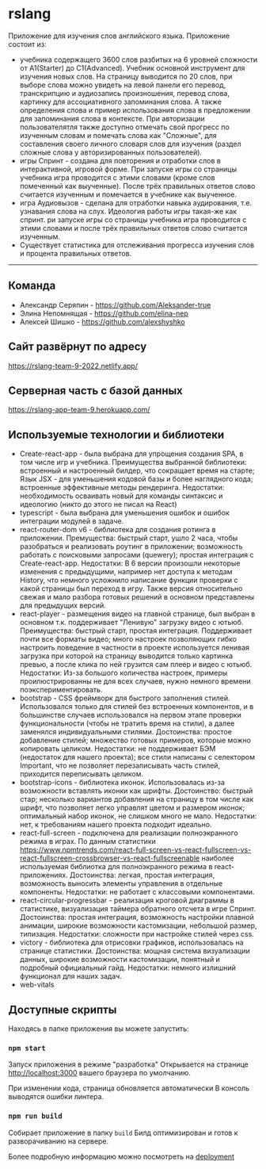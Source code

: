 # rslang
Приложение для изучения слов английского языка. Приложение состоит из:
- учебника содержащего 3600 слов разбитых на 6 уровней сложности от A1(Starter) до С1(Advanced). Учебник основной инструмент для изучения новых слов. На страницу выводится по 20 слов, при выборе слова можно увидеть на левой панели его перевод, транскрипцию и аудиозапись произношения, перевод слова, картинку для ассоциативного запоминания слова. А также определения слова и пример использования слова в предложении для запоминания слова в контексте. При авторизации пользователятля также доступно отмечать свой прогресс по изученным словам и помечать слова как "Сложные", для составления своего личного словаря слов для изучения (раздел сложные слова у авторизированных пользователей).
- игры Спринт - создана для повторения и отработки слов в интерактивной, игровой форме. При запуске игры со страницы учебника игра проводится с этими словами (кроме слов помеченный как выученные). После трёх правильных ответов слово считается изученным и помечается в учебнике как выученное. 
- игра Аудиовызов - сделана для отработки навыка аудирования, т.е. узнавания слова на слух. Идеология работы игры такая-же как спринт. ри запуске игры со страницы учебника игра проводится с этими словами и после трёх правильных ответов слово считается изученным.
- Существует статистика для отслеживания прогресса изучения слов и процента правильных ответов.
_______

## Команда
- Александр Серяпин - https://github.com/Aleksander-true
- Элина Непомнящая - https://github.com/elina-nep
- Алексей Шишко - https://github.com/alexshyshko

## Сайт развёрнут по адресу
https://rslang-team-9-2022.netlify.app/

## Серверная часть с базой данных
https://rslang-app-team-9.herokuapp.com/

## Используемые технологии и библиотеки
- Сreate-react-app - была выбрана для упрощения создания SPA, в том числе игр и учебника. Преимущества выбранной библиотеки: встроенный и настроенный билдер, что сокращает время на старте; Язык JSX - для уменьшения кодовой базы и более наглядного кода; встроенные эффективные методы рендеринга. Недостатки: необходимость осваивать новый для команды синтаксис и идеологию (никто до этого не писал на React)
- typescript - была выбрана для уменьшения ошибок и ошибок интеграции модулей в задаче. 
- react-router-dom v6 - библиотека для создания ротинга в приложении. Премущества: быстрый старт, ушло 2 часа, чтобы разобраться и реализовать роутинг в приложении; возможность работать с поисковыми запросами (quewery); простая интеграция с Сreate-react-app. Недостатки: В 6 версии произошли некоторые изменения с предыдущими, например нет доступа к методам History, что немного усложнило написание функции проверки с какой страницы был переход в игру. Также версия относительно свежая и мало разбора готовых решений в основном представлены для предыдущих версий.
- react-player - размещения видео на главной странице, был выбран в основном т.к. поддерживает "Ленивую" загрузку видео с ютьюб. Преимущества: быстрый старт, простая интеграция. Поддерживает почти все форматы видео; много настроек позволяющих гибко настроить поведение в частности в проекте используется ленивая загрузка при которой на страницу выводится только картинка превью, а после клика по ней грузится сам плеер и видео с ютьюб. Недостатки: Из-за большого количества настроек, примеры проилюстрированны не для всех случаев, нужно немного времени поэкспериментировать.
- bootstrap - CSS фреймворк для быстрого заполнения стилей. Использовался только для стилей без встроенных компонентов, и в большинстве случаев использовался на первом этапе проверки функциональности (чтобы не тратить время на стили),  а далее заменялся индивидуальными стилями. Достоинства: простое добавление стилей; множество готовых примеров, которые можно копировать целиком. Недостатки: не поддерживает БЭМ (недостаток для нашего проекта); все стили написаны с селектором Important, что не позволяет перезаписывать часть стилей, приходится переписывать целиком.
- bootstrap-icons - библиотека иконок. Использовалась из-за возможности вставлять иконки как шрифты. Достоинство: быстрый стар; несколько вариантов добавления на страницу в том числе как шрифт, что позволяет легко управлят цветом и размером иконок; оптимальный набор иконок, не слишком много не мало. Недостатки: нет, к требованиям нашего проекта подходит идеально.
-  react-full-screen - подключена для реализации полноэкранного режима в играх. По данным статистики https://www.npmtrends.com/react-full-screen-vs-react-fullscreen-vs-react-fullscreen-crossbrowser-vs-react-fullscreenable наиболее используемая библиотка для полноэкранного режима в react-приложениях. Достоинства: легкая, простая интеграция, возможность выносить элементы управления в отдельные компоненты. Недостатки: не работает с классовыми компонентами.
-  react-circular-progressbar - реализация кроговой диаграммы в статистике, визуализация таймера обратного отсчета в игре Спринт. Достоинства: простая интеграция, возможность настройки плавной анимации, широкие возможности кастомизации, небольшой размер, типизация. Недостатки: сложности при настройке стилей через css.
-  victory - библиотека для отрисовки графиков, использовалась на странице статистики. Достоинства: мощная система визуализации данных, широкие возможности кастомизации, понятный и подробный официальный гайд. Недостатки: немного излишний функционал для наших задач.
-  web-vitals

## Доступные скрипты

Находясь в папке приложения вы можете запустить:

### `npm start`

Запуск приложения в режиме "разработка"
Открывается на странице [http://localhost:3000](http://localhost:3000) вашего браузера по умолчанию.

При изменении кода, страница обновляется автоматически
В консоль выводятся ошибки линтера.

### `npm run build`

Собирает приложение в папку `build`
Билд оптимизирован и готов к разворачиванию на сервере.

Более подробную информацию можно посмотреть на [deployment](https://facebook.github.io/create-react-app/docs/deployment)
